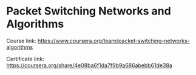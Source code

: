 # Packet Switching Networks and Algorithms

Course link: https://www.coursera.org/learn/packet-switching-networks-algorithms

Certificate link: https://coursera.org/share/4e08ba6f1da7f9b9a686abebb61de38a

